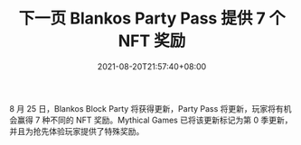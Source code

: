 ﻿---
title: "下一页 Blankos Party Pass 提供 7 个 NFT 奖励"
date: 2021-08-20T21:57:40+08:00
lastmod: 2021-08-20T16:45:40+08:00
draft: false
authors: ["Jill"]
description: "8 月 25 日，Blankos Block Party 将获得更新，Party Pass 将更新，玩家将有机会赢得 7 种不同的 NFT 奖励。Mythical Games 已将该更新标记为第 0 季更新，并且为抢先体验玩家提供了特殊奖励。"
featuredImage: "next-blankos-party-pass-offers-7-nft-rewards.png"
tags: ["Strategy Game","策略游戏","Play to Earn"]
categories: ["news"]
news: ["策略游戏"]
weight: 
lightgallery: true
pinned: false
recommend: false
recommend1: false
---

8 月 25 日，Blankos Block Party 将获得更新，Party Pass 将更新，玩家将有机会赢得 7 种不同的 NFT 奖励。Mythical Games 已将该更新标记为第 0 季更新，并且为抢先体验玩家提供了特殊奖励。

<!--more-->

